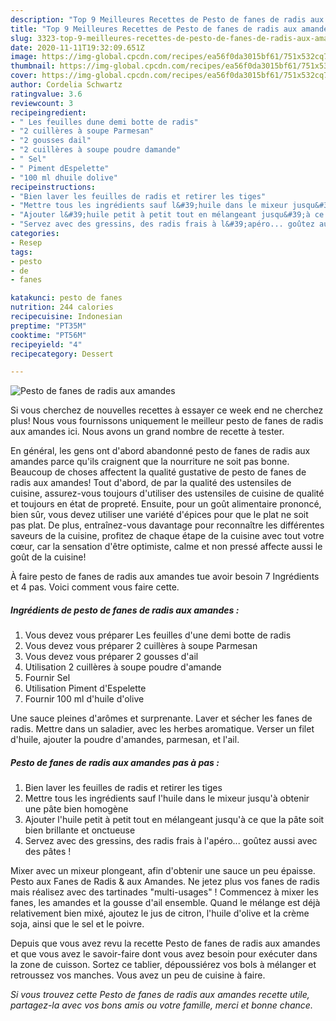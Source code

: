 ```yaml
---
description: "Top 9 Meilleures Recettes de Pesto de fanes de radis aux amandes"
title: "Top 9 Meilleures Recettes de Pesto de fanes de radis aux amandes"
slug: 3323-top-9-meilleures-recettes-de-pesto-de-fanes-de-radis-aux-amandes
date: 2020-11-11T19:32:09.651Z
image: https://img-global.cpcdn.com/recipes/ea56f0da3015bf61/751x532cq70/pesto-de-fanes-de-radis-aux-amandes-photo-principale-de-la-recette.jpg
thumbnail: https://img-global.cpcdn.com/recipes/ea56f0da3015bf61/751x532cq70/pesto-de-fanes-de-radis-aux-amandes-photo-principale-de-la-recette.jpg
cover: https://img-global.cpcdn.com/recipes/ea56f0da3015bf61/751x532cq70/pesto-de-fanes-de-radis-aux-amandes-photo-principale-de-la-recette.jpg
author: Cordelia Schwartz
ratingvalue: 3.6
reviewcount: 3
recipeingredient:
- " Les feuilles dune demi botte de radis"
- "2 cuillères à soupe Parmesan"
- "2 gousses dail"
- "2 cuillères à soupe poudre damande"
- " Sel"
- " Piment dEspelette"
- "100 ml dhuile dolive"
recipeinstructions:
- "Bien laver les feuilles de radis et retirer les tiges"
- "Mettre tous les ingrédients sauf l&#39;huile dans le mixeur jusqu&#39;à obtenir une pâte bien homogène"
- "Ajouter l&#39;huile petit à petit tout en mélangeant jusqu&#39;à ce que la pâte soit bien brillante et onctueuse"
- "Servez avec des gressins, des radis frais à l&#39;apéro... goûtez aussi avec des pâtes !"
categories:
- Resep
tags:
- pesto
- de
- fanes

katakunci: pesto de fanes 
nutrition: 244 calories
recipecuisine: Indonesian
preptime: "PT35M"
cooktime: "PT56M"
recipeyield: "4"
recipecategory: Dessert

---
```



![Pesto de fanes de radis aux amandes](https://img-global.cpcdn.com/recipes/ea56f0da3015bf61/751x532cq70/pesto-de-fanes-de-radis-aux-amandes-photo-principale-de-la-recette.jpg)

Si vous cherchez de nouvelles recettes à essayer ce week end ne cherchez plus! Nous vous fournissons uniquement le meilleur pesto de fanes de radis aux amandes ici. Nous avons un grand nombre de recette à tester.

En général, les gens ont d'abord abandonné pesto de fanes de radis aux amandes parce qu'ils craignent que la nourriture ne soit pas bonne. Beaucoup de choses affectent la qualité gustative de pesto de fanes de radis aux amandes! Tout d'abord, de par la qualité des ustensiles de cuisine, assurez-vous toujours d'utiliser des ustensiles de cuisine de qualité et toujours en état de propreté. Ensuite, pour un goût alimentaire prononcé, bien sûr, vous devez utiliser une variété d'épices pour que le plat ne soit pas plat. De plus, entraînez-vous davantage pour reconnaître les différentes saveurs de la cuisine, profitez de chaque étape de la cuisine avec tout votre cœur, car la sensation d'être optimiste, calme et non pressé affecte aussi le goût de la cuisine!

<!--inarticleads1-->

À faire pesto de fanes de radis aux amandes tue avoir besoin 7 Ingrédients et 4 pas. Voici comment vous faire cette.

##### Ingrédients de pesto de fanes de radis aux amandes :

1. Vous devez vous préparer  Les feuilles d&#39;une demi botte de radis
1. Vous devez vous préparer 2 cuillères à soupe Parmesan
1. Vous devez vous préparer 2 gousses d&#39;ail
1. Utilisation 2 cuillères à soupe poudre d&#39;amande
1. Fournir  Sel
1. Utilisation  Piment d&#39;Espelette
1. Fournir 100 ml d&#39;huile d&#39;olive


Une sauce pleines d&#39;arômes et surprenante. Laver et sécher les fanes de radis. Mettre dans un saladier, avec les herbes aromatique. Verser un filet d&#39;huile, ajouter la poudre d&#39;amandes, parmesan, et l&#39;ail. 

<!--inarticleads2-->

##### Pesto de fanes de radis aux amandes pas à pas :

1. Bien laver les feuilles de radis et retirer les tiges
1. Mettre tous les ingrédients sauf l&#39;huile dans le mixeur jusqu&#39;à obtenir une pâte bien homogène
1. Ajouter l&#39;huile petit à petit tout en mélangeant jusqu&#39;à ce que la pâte soit bien brillante et onctueuse
1. Servez avec des gressins, des radis frais à l&#39;apéro... goûtez aussi avec des pâtes !


Mixer avec un mixeur plongeant, afin d&#39;obtenir une sauce un peu épaisse. Pesto aux Fanes de Radis &amp; aux Amandes. Ne jetez plus vos fanes de radis mais réalisez avec des tartinades &#34;multi-usages&#34; ! Commencez à mixer les fanes, les amandes et la gousse d&#39;ail ensemble. Quand le mélange est déjà relativement bien mixé, ajoutez le jus de citron, l&#39;huile d&#39;olive et la crème soja, ainsi que le sel et le poivre. 

<!--inarticleads1-->

<p>
Depuis que vous avez revu la recette Pesto de fanes de radis aux amandes et que vous avez le savoir-faire dont vous avez besoin pour exécuter dans la zone de cuisson. Sortez ce tablier, dépoussiérez vos bols à mélanger et retroussez vos manches. Vous avez un peu de cuisine à faire.
</p>

<p>
<i>Si vous trouvez cette Pesto de fanes de radis aux amandes recette utile, partagez-la avec vos bons amis ou votre famille, merci et bonne chance.</i>
</p>
